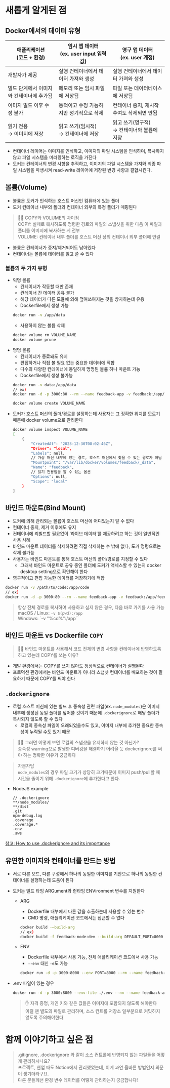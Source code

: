 # 새롭게 알게된 점

## Docker에서의 데이터 유형

| 애플리케이션<br>(코드 + 환경)            | 임시 앱 데이터<br>(ex. user input 입력값) | 영구 앱 데이터<br>(ex. user 계정)             |
| ---------------------------------------- | ----------------------------------------- | --------------------------------------------- |
| 개발자가 제공                            | 실행 컨테이너에서 데이터 가져와 생성      | 실행 컨테이너에서 데이터 가져와 생성          |
| 빌드 단계에서 이미지와 컨테이너에 추가됨 | 메모리 또는 임시 파일에 저장됨            | 파일 또는 데이터베이스에 저장됨               |
| 이미지 빌드 이후 수정 불가               | 동적이고 수정 가능하지만 정기적으로 삭제  | 컨테이너 중지, 재시작 후여도 삭제되면 안됨    |
| 읽기 전용<br>→ 이미지에 저장             | 읽고 쓰기(임시적)<br>→ 컨테이너에 저장    | 읽고 쓰기(영구적)<br>→ 컨테이너와 볼륨에 저장 |

- 컨테이너 레이어는 이미지를 인식하고, 이미지의 파일 시스템을 인식하며, 복사하지 않고 파일 시스템을 미러링하는 로직을 가진다
- 도커는 컨테이너의 변경 사항을 추적하고, 이미지의 파일 시스템을 가져와 최종 파일 시스템을 파생시켜 read-write 레이어에 저장된 변경 사항과 결합시킨다.

## 볼륨(Volume)

- 볼륨은 도커가 인식하는 호스트 머신인 컴퓨터에 있는 폴더
- 도커 컨테이너 내부의 폴더와 컨테이너 외부의 특정 폴더가 매핑된다

> 👩‍💻 COPY와 VOLUME의 차이점<br>
> COPY: 실제로 복사하도록 명령한 경로와 파일의 스냅샷을 취한 다음 이 파일과 폴더를 이미지에 복사하는 게 전부<br>
> VOLUME: 컨테이너 내부 폴더를 호스트 머신 상의 컨테이너 외부 폴더에 연결

- 볼륨은 컨테이너가 중지/제거되어도 남아있다
- 컨테이너는 볼륨에 데이터를 읽고 쓸 수 있다

### 볼륨의 두 가지 유형

- 익명 볼륨
  - 컨테이너가 작동할 때만 존재
  - 컨테이너 간 데이터 공유 불가
  - 해당 데이터가 다른 모듈에 의해 덮여쓰여지는 것을 방지하는데 유용
  - Dockerfile에서 생성 가능
  ```bash
  docker run -v /app/data
  ```
  - 사용하지 않는 볼륨 삭제
  ```bash
  docker volume rm VOLUME_NAME
  docker volume prune
  ```
- 명명 볼륨
  - 컨테이너가 종료돼도 유지
  - 편집하거나 직접 볼 필요 없는 중요한 데이터에 적합
  - 다수의 다양한 컨테이너에 동일하게 명명된 볼륨 하나 마운트 가능
  - Dockerfile에서 생성 불가능
  ```bash
  docker run -v data:/app/data
  // ex)
  docker run -d -p 3000:80 --rm --name feedback-app -v feedback:/app/feedback feedback-node:volumes
  ```
  ```bash
  docker volume create VOLUME_NAME
  ```
- 도커가 호스트 머신의 폴더/경로를 설정하는데 사용자는 그 정확한 위치를 모르기 때문에 docker volume으로 관리한다
  ```bash
  docker volume inspect VOLUME_NAME
  [
      {
          "CreatedAt": "2023-12-30T08:02:46Z",
          "Driver": "local",
          "Labels": null,
          // 가상 머신 내부에 있는 경로, 호스트 머신에서 찾을 수 있는 경로가 아님
          "Mountpoint": "/var/lib/docker/volumes/feedback/_data",
          "Name": "feedback",
          // 읽기 전용임을 알 수 있는 옵션
          "Options": null,
          "Scope": "local"
      }
  ]
  ```

## 바인드 마운트(Bind Mount)

- 도커에 의해 관리되는 볼륨이 호스트 머신에 어디있는지 알 수 없다
- 컨테이너 중지, 제거 이후에도 유지
- 컨테이너에 리빌드할 필요없이 ‘라이브 데이터’를 제공하려고 하는 것이 일반적인 사용 사례
- 바인드 마운트 데이터를 삭제하려면 직접 삭제하는 수 밖에 없다, 도커 명령으로는 삭제 불가능
- 사용자는 바인드 마운트를 통해 호스트 머신의 폴더/경로를 지정할 수 있다
  - 그래서 바인드 마운트로 공유 중인 폴더에 도커가 액세스할 수 있는지 docker desktop setting으로 확인해야 한다
- 영구적이고 편집 가능한 데이터를 저장하기에 적합

```bash
docker run -v /path/to/code:/app/code
// ex)
docker run -d -p 3000:80 --rm --name feedback-app -v feedback:/app/feedback -v "/Users/chaejungkim/Desktop/23-12-doku/section03/data-volumes-01-starting-setup:/app" feedback-node:volumes
```

> 항상 전체 경로를 복사하여 사용하고 싶지 않은 경우, 다음 바로 가기를 사용 가능<br>
> macOS / Linux: `-v $(pwd):/app`<br>
> Windows: `-v "%cd%":/app``

## 바인드 마운트 vs Dockerfile `COPY`

> 👩‍💻 바인드 마운트를 사용해서 코드 전체의 변경 사항을 컨테이너에 반영하도록 하고 있는데 COPY를 쓰는 이유?

- 개발 환경에서는 COPY를 쓰지 않아도 정상적으로 컨테이너가 실행된다
- 프로덕션 환경에서는 바인드 마운트가 아니라 스냅샷 컨테이너를 배포하는 것이 필요하기 때문에 COPY를 써야 한다

## `.dockerignore`

- 로컬 호스트 머신에 있는 빌드 후 종속성 관련 파일(ex. `node_modules`)은 이미지 내부에 생성된 동일 폴더를 덮어쓸 것이기 때문에 `.dockerignore`로 해당 폴더가 복사되지 않도록 할 수 있다
  - 로컬의 종속성 파일이 오래되었을수도 있고, 이미지 내부에 추가한 중요한 종속성이 누락될 수도 있기 때문

> 👩‍💻 그러면 어떻게 보면 로컬의 스냅샷을 유지하지 않는 것 아닌가?<br>
> 종속성 warning으로 발생한 디버깅을 해결하기 어려울 듯
> dockerignore를 써야 하는 명확한 이유가 궁금하다

> 자문자답<br> `node_modules`의 경우 파일 크기가 상당히 크기때문에 이미지 push/pull할 때 시간을 줄이기 위해 `.dockerignore`에 추가한다고 한다.<br>

- NodeJS example
  ```
  // .dockerignore
  **/node_modules/
  **/dist
  .git
  npm-debug.log
  .coverage
  .coverage.*
  .env
  .aws
  ```

[참고: How to use .dockerignore and its importance](https://shisho.dev/blog/posts/how-to-use-dockerignore/)

## 유연한 이미지와 컨테이너를 만드는 방법

- 서로 다른 모드, 다른 구성에서 하나의 동일한 이미지를 기반으로 하나의 동일한 컨테이너를 실행하는데 도움이 된다
- 도커는 빌드 타임 ARGument와 런타임 ENVironment 변수를 지원한다

  - ARG

    - Dockerfile 내부에서 다른 값을 추출하는데 사용할 수 있는 변수
    - CMD 명령, 애플리케이션 코드에서는 접근할 수 없다

    ```bash
    docker build -—build-arg
    // ex)
    docker build -f feedback-node:dev --build-arg DEFAULT_PORT=8000 .
    ```

  - ENV

    - Dockerfile 내부에서 사용 가능, 전체 애플리케이션 코드에서 사용 가능
    - `--env` 대신 `-e`도 가능

    ```bash
    docker run -d -p 3000:8000 --env PORT=8000 --rm --name feedback-app -v feedback:/app/feedback -v "/Users/chaejungkim/Desktop/23-12-doku/section03/data-volumes-01-starting-setup:/app:ro" -v /app/temp -v /app/node_modules feedback-node:env
    ```

- .env 파일이 있는 경우
  ```bash
  docker run -d -p 3000:8000 --env-file ./.env --rm --name feedback-app -v feedback:/app/feedback -v "/Users/chaejungkim/Desktop/23-12-doku/section03/data-volumes-01-starting-setup:/app:ro" -v /app/temp -v /app/node_modules feedback-node:env
  ```
  > ✋ 자격 증명, 개인 키와 같은 값들은 이미지에 포함되지 않도록 해야한다<br>
  > 이럴 땐 별도의 파일로 관리하며, 소스 컨트롤 저장소 일부분으로 커밋하지 않도록 주의해야한다

# 함께 이야기하고 싶은 점

> .gitignore, .dockerignore 와 같이 소스 컨트롤에 반영되지 않는 파일들을 어떻게 관리하시나요?<br>
> 프로젝트, 현업 때도 Notion에서 관리했었는데, 이게 과연 올바른 방법인지 의문이 생기더라구요.<br>
> 다른 분들께선 환경 변수 데이터를 어떻게 관리하는지 궁금합니다!
